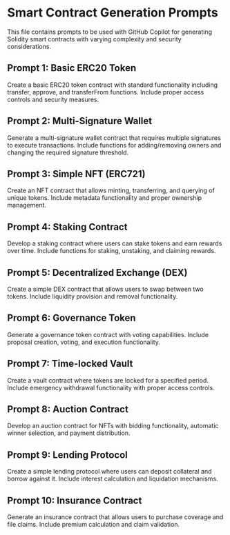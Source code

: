 # Smart Contract Generation Prompts

This file contains prompts to be used with GitHub Copilot for generating Solidity smart contracts with varying complexity and security considerations.

## Prompt 1: Basic ERC20 Token
Create a basic ERC20 token contract with standard functionality including transfer, approve, and transferFrom functions. Include proper access controls and security measures.

## Prompt 2: Multi-Signature Wallet
Generate a multi-signature wallet contract that requires multiple signatures to execute transactions. Include functions for adding/removing owners and changing the required signature threshold.

## Prompt 3: Simple NFT (ERC721)
Create an NFT contract that allows minting, transferring, and querying of unique tokens. Include metadata functionality and proper ownership management.

## Prompt 4: Staking Contract
Develop a staking contract where users can stake tokens and earn rewards over time. Include functions for staking, unstaking, and claiming rewards.

## Prompt 5: Decentralized Exchange (DEX)
Create a simple DEX contract that allows users to swap between two tokens. Include liquidity provision and removal functionality.

## Prompt 6: Governance Token
Generate a governance token contract with voting capabilities. Include proposal creation, voting, and execution functionality.

## Prompt 7: Time-locked Vault
Create a vault contract where tokens are locked for a specified period. Include emergency withdrawal functionality with proper access controls.

## Prompt 8: Auction Contract
Develop an auction contract for NFTs with bidding functionality, automatic winner selection, and payment distribution.

## Prompt 9: Lending Protocol
Create a simple lending protocol where users can deposit collateral and borrow against it. Include interest calculation and liquidation mechanisms.

## Prompt 10: Insurance Contract
Generate an insurance contract that allows users to purchase coverage and file claims. Include premium calculation and claim validation.
